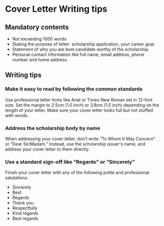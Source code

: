 # Cover Letter Writing tips

## Mandatory contents
* Not exceeding 1000 words
* Stating the purpose of letter: scholarship application, your career goal.
* Statement of why you are best candidate worthy of the scholarship.
* Personal contact information like full name, email address, phone number and home address.

## Writing tips
### Make it easy to read by following the common standards
Use professional letter fonts like Arial or Times New Roman set in 12-font size. Set the margin to 2.5cm (1.0 inch) or 3.8cm (1.5 inch) depending on the length of your letter. Make sure your cover letter looks full but not stuffed with words.
### Address the scholarship body by name
When addressing your cover letter, don’t write “To Whom It May Concern” or “Dear Sir/Madam.” Instead, use the scholarship issuer's name, and address your cover letter to them directly. 
### Use a standard sign-off like “Regards” or “Sincerely”
Finish your cover letter with any of the following polite and professional salutations:
* Sincerely
* Best
* Regards
* Thank you
* Respectfully
* Kind regards
* Best regards